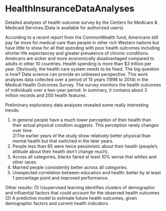 # HealthInsuranceDataAnalyses
Detailed analyses of health outcome survey by the Centers for Medicare &amp; Medicaid Services.(Data is available for authorized users).

According to a recent report from the CommonWealth fund, Americans still pay far more for medical care than people in other rich Western nations but have little to show for all that spending with poor health outcomes including shorter life expectancey and greater prevalence of chronic conditions. Ameicans are sicker and more economically disadvantaged compared to adults in other 10 countries. Health spending is more than $3 trillion per year. Obviously, the health care system needs to be fixed. The big question is how? Data science can provide an unbiased perspective.
This work analyses data collected over a period of 15 years (1998 to 2014) in the Medical Health Outcomes Survey. The survey monitors the health outcomes of individuals over a two-year period. In summary, it contains about 3 million records and 200 health features.

Preliminary exploratory data analyses revealed some really interesting trends:
1) In general people have a much lower perception of their health than their actual physical condtion suggests. This perception rarely changes over time.  
2)The earlier years of the study show relatively better physical than mental health but that switched in the later years. 
3) People less than 65 were twice pessimistic about their health (people’s attitude about their health don’t change much). 
4) Across all categories, blacks faired at least 10% worse that whites and other races.
5) Married people consistently better across all categories.
6) Unexpected correlation between education and health: better by at least 1 percentage point and improved performance.

Other results:
(1)	Usupervised learning  identifies clusters of  demographic and influential factors that could account for the observed health outcomes
(2) A predictive model to estimate future health outcomes, given demographic factors and current health indicators.
